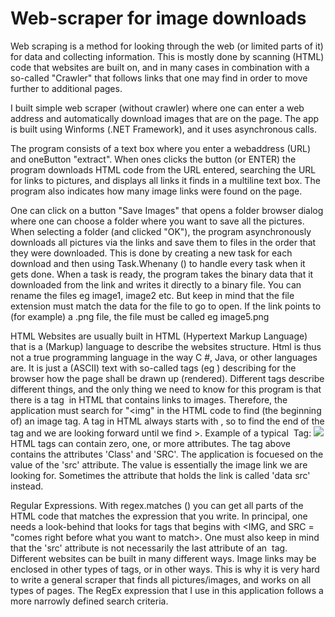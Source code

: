 # Web-scraper for image downloads

Web scraping is a method for looking through the web (or limited parts of it) for data and collecting information. This is mostly done by scanning
(HTML) code that websites are built on, and in many cases in combination with a so-called "Crawler" that follows links that one may find in order to move further to
additional pages.

I built simple web scraper (without crawler) where one can enter a web address and automatically download images that are on the page. The app is built using Winforms (.NET Framework), and it uses asynchronous calls.

The program consists of a text box where you enter a webaddress (URL) and oneButton "extract". When ones clicks the button (or ENTER) the program downloads HTML code from the URL entered, searching the URL for links to pictures, and displays all links it finds in a multiline text box. The program also indicates how many image links
were found on the page.

One can click on a button "Save Images" that opens a folder browser dialog where one can choose a folder where you want to save all the pictures.
When selecting a folder (and clicked "OK"), the program asynchronously downloads all pictures via the links and save them to files in the order that they were downloaded.  This is done by creating a new task for each download and then using Task.Whenany () to handle every task when it gets done. 
When a task is ready, the program takes the binary data that it downloaded from the link and writes it directly to a binary file.
You can rename the files eg image1, image2 etc. But keep in mind that the file extension must match the data for the file to go to open. If the link points to (for
example) a .png file, the file must be called eg image5.png

HTML
Websites are usually built in HTML (Hypertext Markup Language) that is a (Markup) language to describe the websites structure. Html is thus not a true programming
language in the way C #, Java, or other languages are.  It is just a (ASCII) text with so-called tags (eg <HTML>) describing for the browser how the page
shall be drawn up (rendered). Different tags describe different things, and the only thing we need to know for this program is that there is a tag <img> in HTML that
contains links to images.
Therefore, the application must search for "<img" in the HTML code to find (the beginning of) an image tag. A tag in HTML always starts with <and ends with>, so to find the end of the tag and we are looking forward until we find >.
      Example of a typical <IMG> Tag:  <img class = "myclass" src = "/ example-image.png">
HTML tags can contain zero, one, or more attributes. The tag above contains the attributes 'Class' and 'SRC'. The application is focuesed on the value of
the 'src' attribute. The value is essentially the image link we are looking for. Sometimes the attribute that holds the link is called 'data src' instead.
  
Regular Expressions.
With regex.matches () you can get all parts of the HTML code that matches the expression that you write.  In principal, one needs a look-behind that looks for tags that begins with <IMG, and SRC = "comes right before what you want to match>. One must also keep in mind that the 'src' attribute is not necessarily the last attribute of an <img> tag. Different websites can be built in many different ways. Image links may be enclosed in other types of tags, or in other ways. This is why it is very hard to write a general scraper that finds all pictures/images, and works on all types of pages. The RegEx expression that I use in this application follows a more narrowly defined search criteria.
